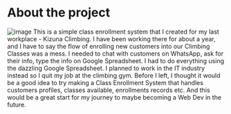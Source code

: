 # About the project
![image](https://github.com/stancheung/classenrollment/assets/52346600/fc9d6e83-546d-4608-87aa-3cc6d1728cda)
This is a simple class enrollment system that I created for my last workplace - Kizuna Climbing. 
I have been working there for about a year, and I have to say the flow of enrolling new customers into our Climbing Classes was a mess. 
I needed to chat with customers on WhatsApp, ask for their info, type the info on Google Spreadsheet. I had to do everything using the dazzling Google Spreadsheet.
I planned to work in the IT industry instead so I quit my job at the climbing gym. 
Before I left, I thought it would be a good idea to try making a Class Enrollment System that handles customers profiles, classes available, enrollments records etc. 
And this would be a great start for my journey to maybe becoming a Web Dev in the future.
